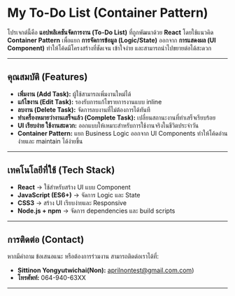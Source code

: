 # My To-Do List (Container Pattern)
โปรเจกต์นี้คือ **แอปพลิเคชันจัดการงาน (To-Do List)** ที่ถูกพัฒนาด้วย **React**  โดยใช้แนวคิด **Container Pattern** เพื่อแยก **การจัดการข้อมูล (Logic/State)** ออกจาก **การแสดงผล (UI Component)**  ทำให้โค้ดมีโครงสร้างที่ชัดเจน เข้าใจง่าย และสามารถนำไปขยายต่อได้สะดวก

---

## คุณสมบัติ (Features)
* **เพิ่มงาน (Add Task):** ผู้ใช้สามารถเพิ่มงานใหม่ได้  
* **แก้ไขงาน (Edit Task):** รองรับการแก้ไขรายการงานแบบ inline  
* **ลบงาน (Delete Task):** จัดการลบงานที่ไม่ต้องการได้ทันที  
* **ทำเครื่องหมายว่างานเสร็จแล้ว (Complete Task):** เปลี่ยนสถานะงานที่ทำเสร็จเรียบร้อย  
* **UI เรียบง่าย ใช้งานสะดวก:** ออกแบบให้เหมาะสำหรับการใช้งานจริงในชีวิตประจำวัน  
* **Container Pattern:** แยก Business Logic ออกจาก UI Components ทำให้โค้ดอ่านง่ายและ maintain ได้ง่ายขึ้น

----

## เทคโนโลยีที่ใช้ (Tech Stack)

- **React** → ใช้สำหรับสร้าง UI แบบ Component  
- **JavaScript (ES6+)** → จัดการ Logic และ State  
- **CSS3** → สร้าง UI เรียบง่ายและ Responsive  
- **Node.js + npm** → จัดการ dependencies และ build scripts

---
## การติดต่อ (Contact)

หากมีคำถาม ข้อเสนอแนะ หรือต้องการร่วมงาน สามารถติดต่อเราได้ที่:

* **Sittinon Yongyutwichai(Non):** aprilnontest@gmail.com.com)
* **โทรศัพท์:** 064-940-63XX
---
